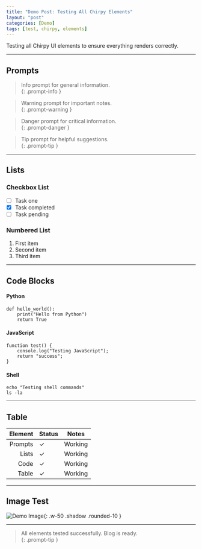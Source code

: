 ```yaml
---
title: "Demo Post: Testing All Chirpy Elements"
layout: "post"
categories: [Demo]
tags: [test, chirpy, elements]
---
```


Testing all Chirpy UI elements to ensure everything renders correctly.

---

## Prompts

> Info prompt for general information.  
{: .prompt-info }

> Warning prompt for important notes.  
{: .prompt-warning }

> Danger prompt for critical information.  
{: .prompt-danger }

> Tip prompt for helpful suggestions.  
{: .prompt-tip }

---

## Lists

### Checkbox List
- [ ] Task one
- [x] Task completed  
- [ ] Task pending

### Numbered List
1. First item
2. Second item
3. Third item

---

## Code Blocks

#### Python
    def hello_world():
        print("Hello from Python")
        return True

#### JavaScript
    function test() {
        console.log("Testing JavaScript");
        return "success";
    }

#### Shell
    echo "Testing shell commands"
    ls -la

---

## Table

| Element | Status | Notes        |
|--------:|--------|--------------|
| Prompts | ✓      | Working      |
| Lists   | ✓      | Working      |
| Code    | ✓      | Working      |
| Table   | ✓      | Working      |

---

## Image Test

![Demo Image](/assets/img/demo.png){: .w-50 .shadow .rounded-10 }

---

> All elements tested successfully. Blog is ready.  
{: .prompt-tip }